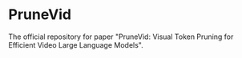 # PruneVid
The official repository for paper "PruneVid: Visual Token Pruning for Efficient Video Large Language Models".
